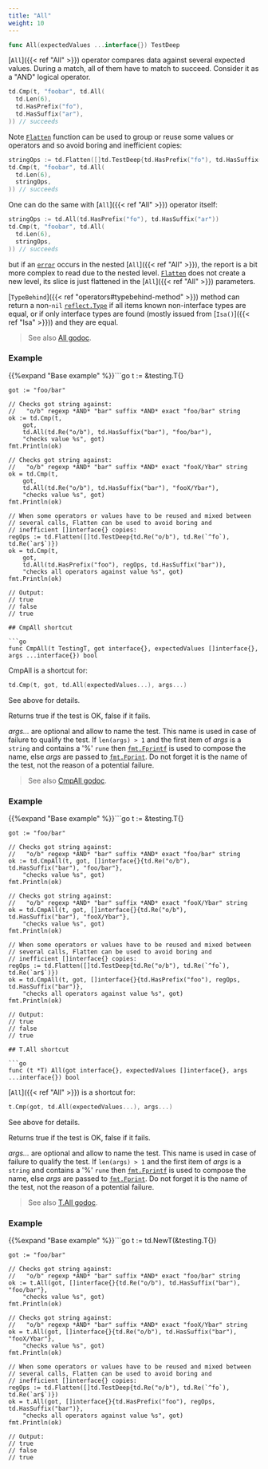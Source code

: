 ```yaml
---
title: "All"
weight: 10
---
```


```go
func All(expectedValues ...interface{}) TestDeep
```

[`All`]({{< ref "All" >}}) operator compares data against several expected values. During
a match, all of them have to match to succeed. Consider it
as a "AND" logical operator.

```go
td.Cmp(t, "foobar", td.All(
  td.Len(6),
  td.HasPrefix("fo"),
  td.HasSuffix("ar"),
)) // succeeds
```

Note [`Flatten`](https://pkg.go.dev/github.com/maxatome/go-testdeep/td#Flatten) function can be used to group or reuse some values or
operators and so avoid boring and inefficient copies:

```go
stringOps := td.Flatten([]td.TestDeep{td.HasPrefix("fo"), td.HasSuffix("ar")})
td.Cmp(t, "foobar", td.All(
  td.Len(6),
  stringOps,
)) // succeeds
```

One can do the same with [`All`]({{< ref "All" >}}) operator itself:

```go
stringOps := td.All(td.HasPrefix("fo"), td.HasSuffix("ar"))
td.Cmp(t, "foobar", td.All(
  td.Len(6),
  stringOps,
)) // succeeds
```

but if an [`error`](https://pkg.go.dev/builtin/#error) occurs in the nested [`All`]({{< ref "All" >}}), the report is a bit more
complex to read due to the nested level. [`Flatten`](https://pkg.go.dev/github.com/maxatome/go-testdeep/td#Flatten) does not create a
new level, its slice is just flattened in the [`All`]({{< ref "All" >}}) parameters.

[`TypeBehind`]({{< ref "operators#typebehind-method" >}}) method can return a non-`nil` [`reflect.Type`](https://pkg.go.dev/reflect/#Type) if all items
known non-interface types are equal, or if only interface types
are found (mostly issued from [`Isa()`]({{< ref "Isa" >}})) and they are equal.


> See also [<i class='fas fa-book'></i> All godoc](https://pkg.go.dev/github.com/maxatome/go-testdeep/td#All).

### Example

{{%expand "Base example" %}}```go
	t := &testing.T{}

	got := "foo/bar"

	// Checks got string against:
	//   "o/b" regexp *AND* "bar" suffix *AND* exact "foo/bar" string
	ok := td.Cmp(t,
		got,
		td.All(td.Re("o/b"), td.HasSuffix("bar"), "foo/bar"),
		"checks value %s", got)
	fmt.Println(ok)

	// Checks got string against:
	//   "o/b" regexp *AND* "bar" suffix *AND* exact "fooX/Ybar" string
	ok = td.Cmp(t,
		got,
		td.All(td.Re("o/b"), td.HasSuffix("bar"), "fooX/Ybar"),
		"checks value %s", got)
	fmt.Println(ok)

	// When some operators or values have to be reused and mixed between
	// several calls, Flatten can be used to avoid boring and
	// inefficient []interface{} copies:
	regOps := td.Flatten([]td.TestDeep{td.Re("o/b"), td.Re(`^fo`), td.Re(`ar$`)})
	ok = td.Cmp(t,
		got,
		td.All(td.HasPrefix("foo"), regOps, td.HasSuffix("bar")),
		"checks all operators against value %s", got)
	fmt.Println(ok)

	// Output:
	// true
	// false
	// true

```{{% /expand%}}
## CmpAll shortcut

```go
func CmpAll(t TestingT, got interface{}, expectedValues []interface{}, args ...interface{}) bool
```

CmpAll is a shortcut for:

```go
td.Cmp(t, got, td.All(expectedValues...), args...)
```

See above for details.

Returns true if the test is OK, false if it fails.

*args...* are optional and allow to name the test. This name is
used in case of failure to qualify the test. If `len(args) > 1` and
the first item of *args* is a `string` and contains a '%' `rune` then
[`fmt.Fprintf`](https://pkg.go.dev/fmt/#Fprintf) is used to compose the name, else *args* are passed to
[`fmt.Fprint`](https://pkg.go.dev/fmt/#Fprint). Do not forget it is the name of the test, not the
reason of a potential failure.


> See also [<i class='fas fa-book'></i> CmpAll godoc](https://pkg.go.dev/github.com/maxatome/go-testdeep/td#CmpAll).

### Example

{{%expand "Base example" %}}```go
	t := &testing.T{}

	got := "foo/bar"

	// Checks got string against:
	//   "o/b" regexp *AND* "bar" suffix *AND* exact "foo/bar" string
	ok := td.CmpAll(t, got, []interface{}{td.Re("o/b"), td.HasSuffix("bar"), "foo/bar"},
		"checks value %s", got)
	fmt.Println(ok)

	// Checks got string against:
	//   "o/b" regexp *AND* "bar" suffix *AND* exact "fooX/Ybar" string
	ok = td.CmpAll(t, got, []interface{}{td.Re("o/b"), td.HasSuffix("bar"), "fooX/Ybar"},
		"checks value %s", got)
	fmt.Println(ok)

	// When some operators or values have to be reused and mixed between
	// several calls, Flatten can be used to avoid boring and
	// inefficient []interface{} copies:
	regOps := td.Flatten([]td.TestDeep{td.Re("o/b"), td.Re(`^fo`), td.Re(`ar$`)})
	ok = td.CmpAll(t, got, []interface{}{td.HasPrefix("foo"), regOps, td.HasSuffix("bar")},
		"checks all operators against value %s", got)
	fmt.Println(ok)

	// Output:
	// true
	// false
	// true

```{{% /expand%}}
## T.All shortcut

```go
func (t *T) All(got interface{}, expectedValues []interface{}, args ...interface{}) bool
```

[`All`]({{< ref "All" >}}) is a shortcut for:

```go
t.Cmp(got, td.All(expectedValues...), args...)
```

See above for details.

Returns true if the test is OK, false if it fails.

*args...* are optional and allow to name the test. This name is
used in case of failure to qualify the test. If `len(args) > 1` and
the first item of *args* is a `string` and contains a '%' `rune` then
[`fmt.Fprintf`](https://pkg.go.dev/fmt/#Fprintf) is used to compose the name, else *args* are passed to
[`fmt.Fprint`](https://pkg.go.dev/fmt/#Fprint). Do not forget it is the name of the test, not the
reason of a potential failure.


> See also [<i class='fas fa-book'></i> T.All godoc](https://pkg.go.dev/github.com/maxatome/go-testdeep/td#T.All).

### Example

{{%expand "Base example" %}}```go
	t := td.NewT(&testing.T{})

	got := "foo/bar"

	// Checks got string against:
	//   "o/b" regexp *AND* "bar" suffix *AND* exact "foo/bar" string
	ok := t.All(got, []interface{}{td.Re("o/b"), td.HasSuffix("bar"), "foo/bar"},
		"checks value %s", got)
	fmt.Println(ok)

	// Checks got string against:
	//   "o/b" regexp *AND* "bar" suffix *AND* exact "fooX/Ybar" string
	ok = t.All(got, []interface{}{td.Re("o/b"), td.HasSuffix("bar"), "fooX/Ybar"},
		"checks value %s", got)
	fmt.Println(ok)

	// When some operators or values have to be reused and mixed between
	// several calls, Flatten can be used to avoid boring and
	// inefficient []interface{} copies:
	regOps := td.Flatten([]td.TestDeep{td.Re("o/b"), td.Re(`^fo`), td.Re(`ar$`)})
	ok = t.All(got, []interface{}{td.HasPrefix("foo"), regOps, td.HasSuffix("bar")},
		"checks all operators against value %s", got)
	fmt.Println(ok)

	// Output:
	// true
	// false
	// true

```{{% /expand%}}
